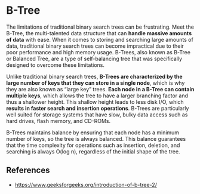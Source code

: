 # B-Tree

The limitations of traditional binary search trees can be frustrating. Meet the B-Tree, the multi-talented data structure that can **handle massive amounts of data** with ease. When it comes to storing and searching large amounts of data, traditional binary search trees can become impractical due to their poor performance and high memory usage. B-Trees, also known as B-Tree or Balanced Tree, are a type of self-balancing tree that was specifically designed to overcome these limitations.

Unlike traditional binary search trees, **B-Trees are characterized by the large number of keys that they can store in a single node**, which is why they are also known as “large key” trees. **Each node in a B-Tree can contain multiple keys**, which allows the tree to have a larger branching factor and thus a shallower height. This shallow height leads to less disk I/O, which **results in faster search and insertion operations**. B-Trees are particularly well suited for storage systems that have slow, bulky data access such as hard drives, flash memory, and CD-ROMs.

B-Trees maintains balance by ensuring that each node has a minimum number of keys, so the tree is always balanced. This balance guarantees that the time complexity for operations such as insertion, deletion, and searching is always O(log n), regardless of the initial shape of the tree.

## References

- https://www.geeksforgeeks.org/introduction-of-b-tree-2/
